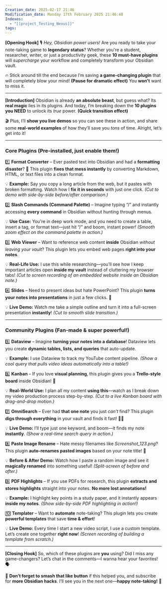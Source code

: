 ```yaml
---
Creation_date: 2025-02-17 21:46
Modification_date: Monday 17th February 2025 21:46:48
Indexes:
  - "[[project_Testing_Nexus]]"
tags:
---
```

**[Opening Hook]** 🎙️ _Hey, Obsidian power users!_ Are you ready to take your note-taking game to **legendary status**? Whether you're a student, researcher, writer, or just a productivity geek, these **10 must-have plugins** will _supercharge_ your workflow and completely transform your Obsidian vault.

🔥 Stick around till the end because I’m saving **a game-changing plugin** that will completely blow your mind! **(Pause for dramatic effect)** You **won’t** want to miss it.

---

**[Introduction]** Obsidian is already **an absolute beast**, but guess what? Its **real magic** lies in its plugins. And today, I’m breaking down the **10 plugins you NEED** to unlock its _true_ power. **(Quick transition effect)**

🎬 Plus, I’ll **show you live demos** so you can see these in action, and share some **real-world examples** of how they’ll save you _tons_ of time. Alright, let’s get into it!

---

### **Core Plugins** (Pre-installed, just enable them!)

1️⃣ **Format Converter** – Ever pasted text into Obsidian and had a **formatting disaster**? 🤯 This plugin **fixes that mess instantly** by converting Markdown, HTML, or text files into a clean format.

💡 **Example:** Say you copy a long article from the web, but it pastes with broken formatting. Watch how I **fix it in seconds** with just one click. _(Cut to demo with side-by-side before/after comparison.)_

2️⃣ **Slash Commands (Command Palette)** – Imagine typing “/” and instantly accessing **every command** in Obsidian without hunting through menus.

💡 **Use Case:** You're in deep work mode, and you need to create a table, insert a tag, or format text—just hit “/” and boom, instant power! _(Smooth zoom effect on the command palette in action.)_

3️⃣ **Web Viewer** – Want to reference web content **inside** Obsidian _without leaving your vault_? This plugin lets you embed web pages **right into your notes**.

💡 **Real-Life Use:** I use this while researching—you’ll see how I keep important articles open **inside my vault** instead of cluttering my browser tabs! _(Cut to screen recording of an embedded website inside an Obsidian note.)_

4️⃣ **Slides** – Need to present ideas but hate PowerPoint? This plugin **turns your notes into presentations** in just a few clicks. 🎤

💡 **Live Demo:** Watch me take a simple outline and turn it into a full-screen presentation **instantly**! _(Cut to smooth slide transition.)_

---

### **Community Plugins** (Fan-made & super powerful!)

5️⃣ **Dataview** – Imagine **turning your notes into a database**! Dataview lets you create **dynamic tables, lists, and queries** that auto-update.

💡 **Example:** I use Dataview to track my YouTube content pipeline. _(Show a cool query that pulls video ideas automatically into a table!)_

6️⃣ **Kanban** – If you love **visual planning**, this plugin gives you a **Trello-style board** inside Obsidian! 🚀

💡 **Real-World Use:** I plan all my content **using this**—watch as I break down my video production process step-by-step. _(Cut to a live Kanban board with drag-and-drop motion.)_

7️⃣ **OmniSearch** – Ever had **that one note** you just _can’t_ find? This plugin **digs through everything** in your vault and finds it fast! 🕵️‍♂️

💡 **Live Demo:** I’ll type just one keyword, and boom—it finds my note **instantly**. _(Show a real-time search query in action.)_

8️⃣ **Paste Image Rename** – Hate messy filenames like _Screenshot_123.png_? This plugin **auto-renames pasted images** based on your note title! 📸

💡 **Before & After Demo:** Watch how I paste a random image and see it **magically renamed** into something useful! _(Split-screen of before and after.)_

9️⃣ **PDF Highlights** – If you use PDFs for research, this plugin **extracts and stores highlights** straight into your notes. **No more lost annotations!**

💡 **Example:** I highlight key points in a study paper, and it instantly appears **inside my notes**. _(Show side-by-side PDF highlighting in action!)_

🔟 **Templater** – Want to **automate** note-taking? This plugin lets you create **powerful templates** that save **time & effort**!

💡 **Live Demo:** Every time I start a new video script, I use a custom template. Let’s create one together **right now**! _(Screen recording of building a template from scratch.)_

---

**[Closing Hook]** So, which of these plugins are **you** using? Did I miss any game-changers? Let’s chat in the comments—I wanna hear your favorites! 🗣️

🚀 **Don’t forget to smash that like button** if this helped you, and subscribe for **more Obsidian hacks**. I’ll see you in the next one—**happy note-taking!** 🎉